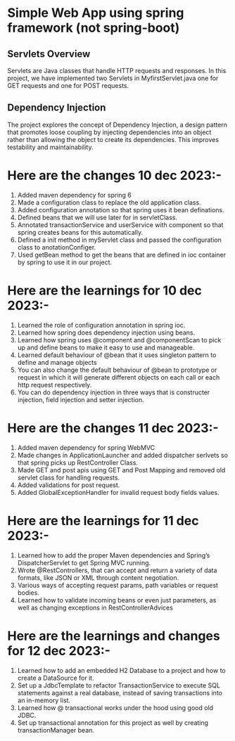 # Simple Web App using spring framework (not spring-boot)


## Servlets Overview
Servlets are Java classes that handle HTTP requests and responses. In this project, we have implemented two Servlets in MyfirstServlet.java one for GET requests and one for POST requests.

## Dependency Injection
The project explores the concept of Dependency Injection, a design pattern that promotes loose coupling by injecting dependencies into an object rather than allowing the object to create its dependencies. This improves testability and maintainability.


# Here are the changes 10 dec 2023:-

1. Added maven dependency for spring 6
2. Made a configuration class to replace the old application class.
3. Added configuration annotation so that spring uses it bean definations.
4. Defined beans that we will use later for in servletClass.
5. Annotated transactionService and userService with component so that spring creates beans for this automatically.
6. Defined a init method in myServlet class and passed the configuration class to anotationConfiger.
7. Used getBean method to get the beans that are defined in ioc container by spring to use it in our project.

# Here are the learnings for 10 dec 2023:-
1. Learned the role of configuration annotation in spring ioc.
2. Learned how spring does dependency injection using beans.
3. Learned how spring uses @component and @componentScan to pick up and define beans to make it easy to use and manageable.
4. Learned default behaviour of @bean that it uses singleton pattern to define and manage objects
5. You can also change the default behaviour of @bean to prototype or request in which it will generate different objects on each call or each http request respectively.
6. You can do dependency injection in three ways that is constructer injection, field injection and setter injection.

# Here are the changes 11 dec 2023:-

1. Added maven dependency for spring WebMVC
2. Made changes in ApplicationLauncher and added dispatcher serlvets so that spring picks up RestController Class.
3. Made GET and post apis using GET and Post Mapping and removed old servlet class for handling requests.
4. Added validations for post request.
5. Added GlobalExceptionHandler for invalid request body fields values.

# Here are the learnings for 11 dec 2023:-
1. Learned how to add the proper Maven dependencies and Spring’s DispatcherServlet to get Spring MVC running.
2. Wrote @RestControllers, that can accept and return a variety of data formats, like JSON or XML through content negotiation.
3. Various ways of accepting request params, path variables or request bodies.
4. Learned how to validate incoming beans or even just parameters, as well as changing exceptions in RestControllerAdvices

# Here are the learnings and changes for 12 dec 2023:-
1. Learned how to add an embedded H2 Database to a project and how to create a DataSource for it.
2. Set up a JdbcTemplate to refactor TransactionService to execute SQL statements against a real database, instead of saving transactions into an in-memory list.
3. Learned how @ transactional works under the hood using good old JDBC.
4. Set up transactional annotation for this project as well by creating transactionManager bean.